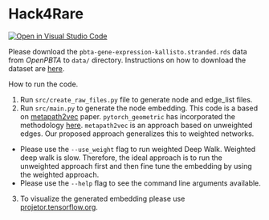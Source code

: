 # Hack4Rare

[![Open in Visual Studio Code](https://open.vscode.dev/badges/open-in-vscode.svg)](https://open.vscode.dev/deepakagrawal/Hack4Rare)

Please download the `pbta-gene-expression-kallisto.stranded.rds` data from *OpenPBTA* to `data/` directory. Instructions on how to download the dataset are [here](https://github.com/AlexsLemonade/OpenPBTA-analysis#data-access-via-cavatica).

How to run the code.

1. Run `src/create_raw_files.py` file to generate node and edge_list files.
2. Run `src/main.py` to generate the node embedding. This code is a based on [metapath2vec](https://ericdongyx.github.io/papers/KDD17-dong-chawla-swami-metapath2vec.pdf) paper. `pytorch_geometric` has incorporated the methodology [here](https://pytorch-geometric.readthedocs.io/en/latest/_modules/torch_geometric/nn/models/metapath2vec.html#MetaPath2Vec). `metapath2vec` is an approach based on unweighted edges. Our proposed approach generalizes this to weighted networks.
  - Please use the `--use_weight` flag to run weighted Deep Walk. Weighted deep walk is slow. Therefore, the ideal approach is to run the unweighted approach first and then fine tune the embedding by using the weighted approach.
  - Please use the `--help` flag to see the command line arguments available.
3. To visualize the generated embedding please use [projetor.tensorflow.org](http://projector.tensorflow.org/).
